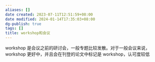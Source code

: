 ```yaml
---
aliases: []
date created: 2023-07-11T12:51:59+08:00
date modified: 2024-01-14T17:35:03+08:00
dg-publish: true
tags: []
title: workshop和会议
---
```


workshop 是会议之前的研讨会，一般专题比较发散。对于一般会议来说，workshop 更好中，并且会在刊登的论文中标记是 workshop，认可度较低